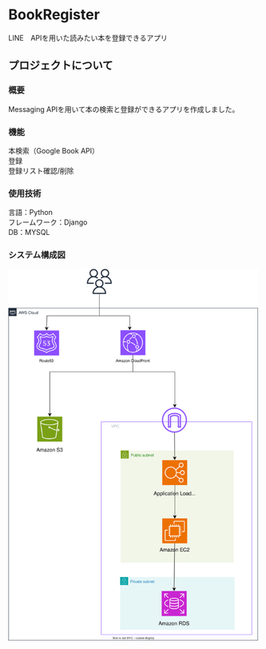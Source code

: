 # BookRegister
LINE　APIを用いた読みたい本を登録できるアプリ


## プロジェクトについて
### 概要
Messaging APIを用いて本の検索と登録ができるアプリを作成しました。

### 機能
本検索（Google Book API）  
登録  
登録リスト確認/削除  


### 使用技術
言語：Python  
フレームワーク：Django  
DB：MYSQL

### システム構成図
<img src="https://github.com/kaneken555/BookRegister/blob/main/Diagrams/SystemConfiguration.drawio.svg" alt="システムアーキテクチャ" width="500">
